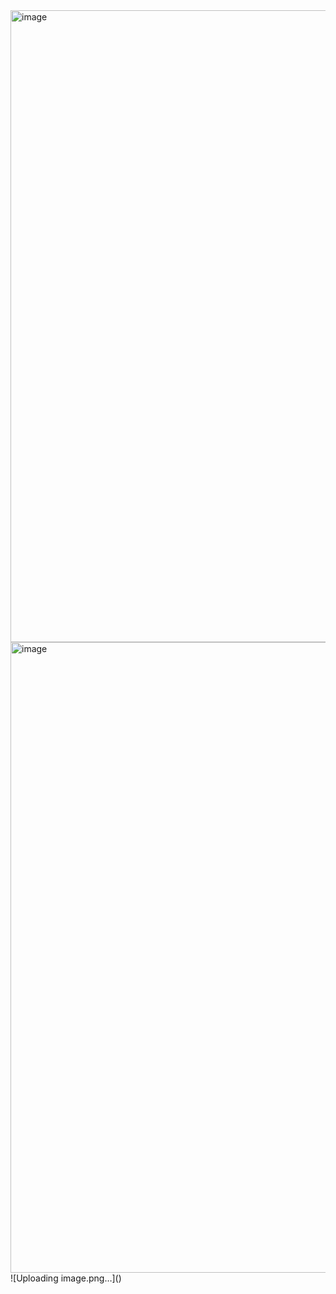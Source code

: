 <img width="1883" height="1011" alt="image" src="https://github.com/user-attachments/assets/8c169103-ca3f-40d3-bf2d-12a229c7ade6" />
<img width="1919" height="1009" alt="image" src="https://github.com/user-attachments/assets/56f36c1f-fb73-4c4f-b2fc-519f702692e2" />
![Uploading image.png…]()
